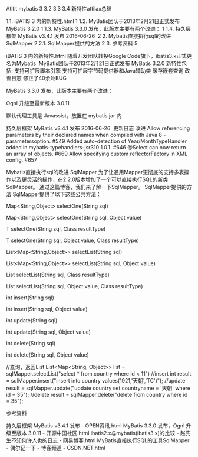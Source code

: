 Atitit mybatis 3 3.2 3.3  3.4 新特性attilax总结

1.1. iBATIS 3 内的新特性.html	1
1.2. MyBatis团队于2013年2月21日正式发布 MyBatis 3.2.0	1
1.3. MyBatis 3.3.0 发布，此版本主要有两个改进：	1
1.4. 持久层框架 MyBatis v3.4.1 发布 2016-06-26 	2
2. Mybatis直接执行sql的改进 SqlMapper	2
2.1. SqlMapper提供的方法	2
3. 参考资料	5

iBATIS 3 内的新特性.html
随着开发团队转投Google Code旗下，ibatis3.x正式更名为Mybatis 
MyBatis团队于2013年2月21日正式发布 MyBatis 3.2.0
新特性包括:
支持可扩展脚本引擎
支持可扩展字节码提供器和Java辅助类
缓存嵌套查询
改善日志
修正了40余处BUG

MyBatis 3.3.0 发布，此版本主要有两个改进：

Ognl 升级至最新版本 3.0.11 


默认代理工具是 Javassist，放置在 mybatis jar 内


持久层框架 MyBatis v3.4.1 发布 2016-06-26 
更新日志
改进
Allow referencing parameters by their declared names when compiled with Java 8 -parametersoption. #549
Added auto-detection of Year/MonthTypeHandler added in mybatis-typehandlers-jsr310 1.0.1. #646
@Select can now return an array of objects. #669
Allow specifying custom reflectorFactory in XML config. #657

Mybatis直接执行sql的改进 SqlMapper
为了让通用Mapper更彻底的支持多表操作以及更灵活的操作，在2.2.0版本增加了一个可以直接执行SQL的新类SqlMapper。
通过这篇博客，我们来了解一下SqlMapper。
SqlMapper提供的方法
SqlMapper提供了以下这些公共方法：

Map<String,Object> selectOne(String sql)


Map<String,Object> selectOne(String sql, Object value)


<T> T selectOne(String sql, Class<T> resultType)


<T> T selectOne(String sql, Object value, Class<T> resultType)


List<Map<String,Object>> selectList(String sql)


List<Map<String,Object>> selectList(String sql, Object value)


<T> List<T> selectList(String sql, Class<T> resultType)


<T> List<T> selectList(String sql, Object value, Class<T> resultType)


int insert(String sql)


int insert(String sql, Object value)


int update(String sql)


int update(String sql, Object value)


int delete(String sql)


int delete(String sql, Object value)

//查询，返回List<Map> List<Map<String, Object>> list = sqlMapper.selectList("select * from country where id < 11")
//insert int result = sqlMapper.insert("insert into country values(1921,'天朝','TC')"); 
//update result = sqlMapper.update("update country set countryname = '天朝' where id = 35"); 
//delete result = sqlMapper.delete("delete from country where id = 35");

参考资料

持久层框架 MyBatis v3.4.1 发布 - OPEN资讯.html
MyBatis 3.3.0 发布，Ognl 升级至版本 3.0.11 - 开源中国社区.html
ibatis2.x与mybatis(ibatis3.x)的比较 - 赵先生不知何许人也的日志 - 网易博客.html
MyBatis直接执行SQL的工具SqlMapper - 偶尔记一下 - 博客频道 - CSDN.NET.html
